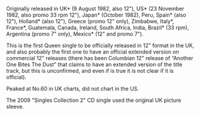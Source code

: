 Originally released in UK\* (9 August 1982, also 12"), US\* (23 November 1982, also promo 33 rpm 12"), Japan\* (October 1982), Peru, Spain\* (also 12"), Holland\* (also 12"), Greece (promo 12" only), Zimbabwe, Italy\*, France\*, Guatemala, Canada, Ireland, South Africa, India, Brazil\* (33 rpm), Argentina (promo 7" only), Mexico\* (12" and promo 7").

This is the first Queen single to be officially released in 12" format in the UK, and also probably the first one to have an official extended version on commercial 12" releases (there has been Columbian 12" release of “Another One Bites The Dust” that claims to have an extended version of the title track, but this is unconfirmed, and even if is true it is not clear if it is official).

Peaked at No.60 in UK charts, did not chart in the US.

The 2009 "Singles Collection 2" CD single used the original UK picture sleeve.
